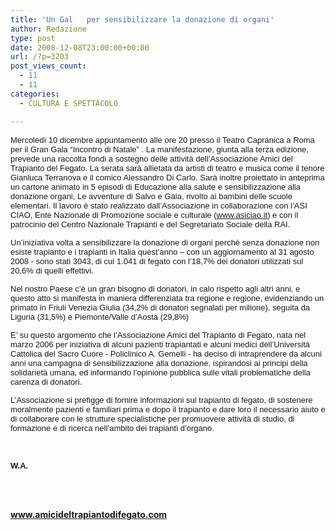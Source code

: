```yaml
---
title: 'Un Gal   per sensibilizzare la donazione di organi'
author: Redazione
type: post
date: 2008-12-08T23:00:00+00:00
url: /?p=3203
post_views_count:
  - 11
  - 11
categories:
  - CULTURA E SPETTACOLO

---
```

 <span style="font&#45;size: 10pt; font&#45;family: Tahoma"></span>

<p style="margin&#45;bottom: 0cm; text&#45;align: left; ">
  <font face="Tahoma, sans&#45;serif"><font size="2">Mercoled&igrave; 10 dicembre appuntamento alle ore 20 presso il Teatro Capranica a Roma per il Gran Gala &ldquo;Incontro di Natale&rdquo; . La manifestazione, giunta alla terza edizione, prevede una raccolta fondi a sostegno delle attivit&agrave; dell&rsquo;Associazione Amici del Trapianto del Fegato. La serata sar&agrave; allietata da artisti di teatro e musica come il tenore Gianluca Terranova e il comico Alessandro Di Carlo. Sar&agrave; inoltre proiettato in anteprima un cartone animato in 5 episodi di Educazione alla salute e sensibilizzazione alla donazione organi, Le avventure di Salvo e Gaia, rivolto ai bambini delle scuole elementari. Il lavoro &egrave; stato realizzato dall&#8217;Associazione in collaborazione con l&#8217;ASI CIAO, Ente Nazionale di Promozione sociale e culturale (</font></font><a href="https://www.asiciao.it/"><font face="Tahoma, sans&#45;serif"><font size="2"><span style="text&#45;decoration: none; ">www.asiciao.it</span></font></font></a><font face="Tahoma, sans&#45;serif"><font size="2">) e con il patrocinio del Centro Nazionale Trapianti e del Segretariato Sociale della RAI. </font></font>
</p>

<p style="margin&#45;bottom: 0cm; text&#45;align: left; ">
  <font size="2"><font face="Tahoma, sans&#45;serif">Un&#8217;iniziativa volta a sensibilizzare la donazione di organi perch&eacute; senza donazione non esiste trapianto e i trapianti in Italia quest&rsquo;anno &ndash; con un aggiornamento al 31 agosto 2008 &#45; sono stati 3043, di cui 1.041 di fegato con l&rsquo;18,7% dei donatori utilizzati sul 20,6% di quelli effettivi. </font></font>
</p>

<p style="margin&#45;bottom: 0cm; text&#45;align: left; ">
  <font size="2"><font face="Tahoma, sans&#45;serif">Nel nostro Paese c&rsquo;&egrave; un gran bisogno di donatori, in calo rispetto agli altri anni, e questo atto si manifesta in maniera differenziata tra regione e regione, evidenziando un primato in Friuli Venezia Giulia (34,2% di donatori segnalati per milione), seguita da Liguria (31,5%) e Piemonte/Valle d&rsquo;Aosta (29,8%)</font></font>
</p>

<p style="margin&#45;bottom: 0cm; text&#45;align: left; ">
  <font size="2"><font face="Tahoma, sans&#45;serif">E&rsquo; su questo argomento che l&rsquo;Associazione Amici del Trapianto di Fegato, nata nel marzo 2006 per iniziativa di alcuni pazienti trapiantati e alcuni medici dell&rsquo;Universit&agrave; Cattolica del Sacro Cuore &#45; Policlinico A. Gemelli &#45; ha deciso di intraprendere da alcuni anni una campagna di sensibilizzazione alla donazione, ispirandosi ai principi della solidariet&agrave; umana, ed informando l&rsquo;opinione pubblica sulle vitali problematiche della carenza di donatori. </font></font>
</p>

<p style="margin&#45;bottom: 0cm; text&#45;align: left; ">
  <font size="2"><font face="Tahoma, sans&#45;serif">L&rsquo;Associazione si prefigge di fornire informazioni sul trapianto di fegato, di sostenere moralmente pazienti e familiari prima e dopo il trapianto e dare loro il necessario aiuto e di collaborare con le strutture specialistiche per promuovere attivit&agrave; di studio, di formazione e di ricerca nell&rsquo;ambito dei trapianti d&rsquo;organo. </font></font>
</p>

<p style="margin&#45;bottom: 0cm; text&#45;align: left; ">
  &nbsp;
</p>

<p style="margin&#45;bottom: 0cm; text&#45;align: left; ">
  <font size="2"><font face="Tahoma, sans&#45;serif"><strong>W.A.</strong></font></font>
</p>

<p style="margin&#45;bottom: 0cm; text&#45;align: left; ">
  <a href="https://www.amicideltrapiantodifegato.com"><br type="_moz" /><br /> </a>
</p>

<p style="margin&#45;bottom: 0cm; text&#45;align: left; ">
  <a href="https://www.amicideltrapiantodifegato.com"><strong>www.amicideltrapiantodifegato.com</strong></a>
</p>

&nbsp;